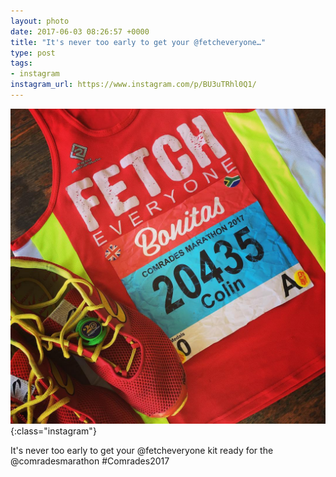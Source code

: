 ```yaml
---
layout: photo
date: 2017-06-03 08:26:57 +0000
title: "It's never too early to get your @fetcheveryone…"
type: post
tags:
- instagram
instagram_url: https://www.instagram.com/p/BU3uTRhl0Q1/
---
```


![Instagram - BU3uTRhl0Q1](/img/BU3uTRhl0Q1.jpg){:class="instagram"}

It's never too early to get your @fetcheveryone kit ready for the @comradesmarathon #Comrades2017
